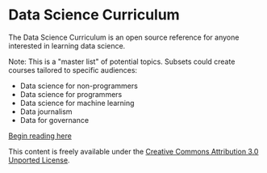 Data Science Curriculum
=======================

The Data Science Curriculum is an open source reference for anyone interested in learning data science.

Note: This is a "master list" of potential topics. Subsets could create courses tailored to specific audiences:
- Data science for non-programmers
- Data science for programmers
- Data science for machine learning
- Data journalism
- Data for governance

[Begin reading here](https://github.com/sanand0/datascience/blog/master/index.md)

This content is freely available under the <a rel="license" href="http://creativecommons.org/licenses/by/3.0/deed.en_US">Creative Commons Attribution 3.0 Unported License</a>.
